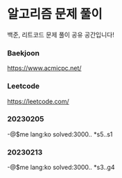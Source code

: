 # 알고리즘 문제 풀이
백준, 리트코드 문제 풀이 공유 공간입니다!

### Baekjoon
https://www.acmicpc.net/

### Leetcode
https://leetcode.com/

### 20230205
-@$me lang:ko solved:3000.. *s5..s1

### 20230213
-@$me lang:ko solved:3000.. *s3..g4

